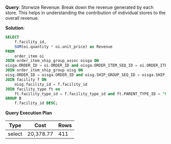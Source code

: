 **Query**: Storwize Revenue:
Break down the revenue generated by each store. This helps in understanding the contribution of individual stores to the overall revenue.

**Solution**:
```sql
SELECT
	f.facility_id,
	SUM(oi.quantity * oi.unit_price) as Revenue
FROM
	order_item oi
JOIN order_item_ship_group_assoc oisga ON
oisga.ORDER_ID = oi.ORDER_ID and oisga.ORDER_ITEM_SEQ_ID = oi.ORDER_ITEM_SEQ_ID
JOIN order_item_ship_group oisg ON
oisg.ORDER_ID = oisga.ORDER_ID and oisg.SHIP_GROUP_SEQ_ID = oisga.SHIP_GROUP_SEQ_ID
JOIN facility f ON
	oisg.facility_id = f.facility_id
JOIN facility_type ft on
	ft.facility_type_id = f.facility_type_id and ft.PARENT_TYPE_ID = "PHYSICAL_STORE"
GROUP B
	f.facility_id DESC;
```
**Query Execution Plan**

| Type   | Cost | Rows  |
|--------|--|-------|
| select | 20,378.77| 411 |

